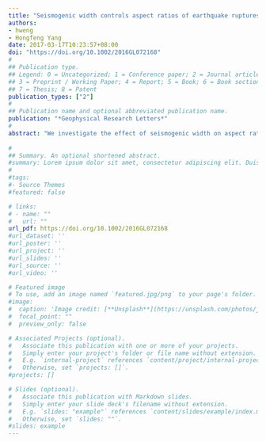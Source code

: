 ```yaml
---
title: "Seismogenic width controls aspect ratios of earthquake ruptures"
authors:
- hweng
- Hongfeng Yang
date: 2017-03-17T10:23:57+08:00
doi: "https://doi.org/10.1002/2016GL072168"
#
## Publication type.
## Legend: 0 = Uncategorized; 1 = Conference paper; 2 = Journal article;
## 3 = Preprint / Working Paper; 4 = Report; 5 = Book; 6 = Book section;
## 7 = Thesis; 8 = Patent
publication_types: ["2"]
#
## Publication name and optional abbreviated publication name.
publication: "*Geophysical Research Letters*"
#
abstract: "We investigate the effect of seismogenic width on aspect ratios of earthquake ruptures by using numerical simulations of strike-slip faulting and an energy balance criterion near rupture tips. If the seismogenic width is smaller than a critical value, then ruptures cannot break the entire fault, regardless of the size of the nucleation zone. The seismic moments of these self-arresting ruptures increase with the nucleation size, forming nucleation-related events. The aspect ratios increase with the seismogenic width but are smaller than 8. In contrast, ruptures become breakaway and tend to have high aspect ratios (>8) if the seismogenic width is sufficiently large. But the critical nucleation size is larger than the theoretical estimate for an unbounded fault. The eventual seismic moments of breakaway ruptures do not depend on the nucleation size. Our results suggest that estimating final earthquake magnitude from the nucleation phase may only be plausible on faults with small seismogenic width."
 
#
## Summary. An optional shortened abstract.
#summary: Lorem ipsum dolor sit amet, consectetur adipiscing elit. Duis posuere tellus ac convallis placerat. Proin tincidunt magna sed ex sollicitudin condimentum.
#
#tags:
#- Source Themes
#featured: false

# links:
# - name: ""
#   url: ""
url_pdf: https://doi.org/10.1002/2016GL072168
#url_dataset: ''
#url_poster: ''
#url_project: ''
#url_slides: ''
#url_source: ''
#url_video: ''

# Featured image
# To use, add an image named `featured.jpg/png` to your page's folder. 
#image:
#  caption: 'Image credit: [**Unsplash**](https://unsplash.com/photos/jdD8gXaTZsc)'
#  focal_point: ""
#  preview_only: false

# Associated Projects (optional).
#   Associate this publication with one or more of your projects.
#   Simply enter your project's folder or file name without extension.
#   E.g. `internal-project` references `content/project/internal-project/index.md`.
#   Otherwise, set `projects: []`.
#projects: []

# Slides (optional).
#   Associate this publication with Markdown slides.
#   Simply enter your slide deck's filename without extension.
#   E.g. `slides: "example"` references `content/slides/example/index.md`.
#   Otherwise, set `slides: ""`.
#slides: example
---
```

